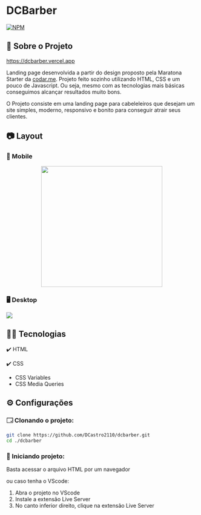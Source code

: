 # DCBarber

[![NPM](https://img.shields.io/npm/l/react)](https://github.com/DCastro2110/DCBarber/blob/master/LICENSE)

## 📜 Sobre o Projeto

<https://dcbarber.vercel.app>

Landing page desenvolvida a partir do design proposto pela Maratona Starter da [codar.me](https://codar.me/input). Projeto feito sozinho utilizando HTML, CSS e um pouco de Javascript. Ou seja, mesmo com as tecnologias mais básicas conseguimos alcançar resultados muito bons. 

O Projeto consiste em uma landing page para cabeleleiros que desejam um site simples, moderno, responsivo e bonito para conseguir atrair seus clientes. 

## 📷 Layout

### 📱 Mobile

<div align="center">
  <img src="https://github.com/DCastro2110/assets/blob/master/raw/DCBarber/mobile.gif" width="320px"/>
</div>

### 🖥️ Desktop

<div>
  <img src="https://github.com/DCastro2110/assets/blob/master/raw/DCBarber/desktop.gif"/>
</div>


## 🧑‍💻 Tecnologias

✔️ HTML

✔️ CSS 
  - CSS Variables
  - CSS Media Queries

## ⚙️ Configurações

### 🗔 Clonando o projeto:

```bash
git clone https://github.com/DCastro2110/dcbarber.git
cd ./dcbarber
```

### 🚀 Iniciando projeto: 

Basta acessar o arquivo HTML por um navegador

ou caso tenha o VScode:

1. Abra o projeto no VScode
2. Instale a extensão Live Server
3. No canto inferior direito, clique na extensão Live Server

